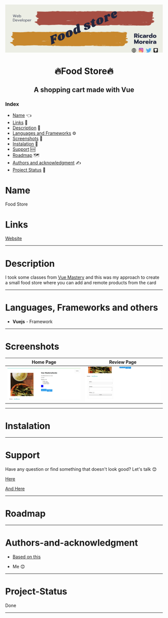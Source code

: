 [![Social banner for mugas](./assets/food_store_banner.png)](http://ricardomoreira.io/)

<h1 align="center"> 🔥Food Store🔥</h1>

<h2 align="center"> A shopping cart made with Vue</h2>

### Index

* [Name](#Name) 👈
* [Links](#Links) 🔗
* [Description](#Description) 📖
* [Languages and Frameworks](####Languages-and-Frameworks) ⚙️
* [Screenshots](#Screenshots) 📱
* [Instalation](#Instalation) 🧩
* [Support](#Support) 🆘
* [Roadmap](#Roadmap) 🗺️
* [Authors and acknowledgment](####Authors-and-acknowledgment) ✍️
* [Project Status](#Project-Status) 📜

# Name

Food Store

# Links

[Website](https://tender-borg-e6db6e.netlify.app/)

___

# Description

I took some classes from [Vue Mastery](https://www.vuemastery.com/) and this was my approach to create a small food store where you can add and remote products from the card

___

# Languages, Frameworks and others

* **Vuejs** - Framework

____

# Screenshots

Home Page         |  Review Page
:-------------------------:|:-------------------------:
![](./assets/screenshot.png)  |  ![](./assets/screenshot1.png)

____

# Instalation

___

# Support

Have any question or find something that doesn't look good? Let's talk 😊

[Here](https://github.com/mugas)

[And Here](https://www.ricardomoreira.io/about)

____

# Roadmap

____

# Authors-and-acknowledgment

* [Based on this](https://www.vuemastery.com/)

* Me 😊

____

# Project-Status  

Done

____
